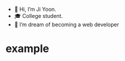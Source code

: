 - 👋 Hi, I’m Ji Yoon.
- 🎓 College student.
- 🌱 I’m dream of becoming a web developer
# example

<!---
jiyoon0701/jiyoon0701 is a ✨ special ✨ repository because its `README.md` (this file) appears on your GitHub profile.
You can click the Preview link to take a look at your changes.
--->
